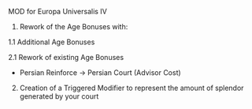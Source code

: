 MOD for Europa Universalis IV

1. Rework of the Age Bonuses with:

1.1 Additional Age Bonuses

2.1 Rework of existing Age Bonuses
- Persian Reinforce -> Persian Court (Advisor Cost)

2. Creation of a Triggered Modifier to represent the amount of splendor generated by your court
